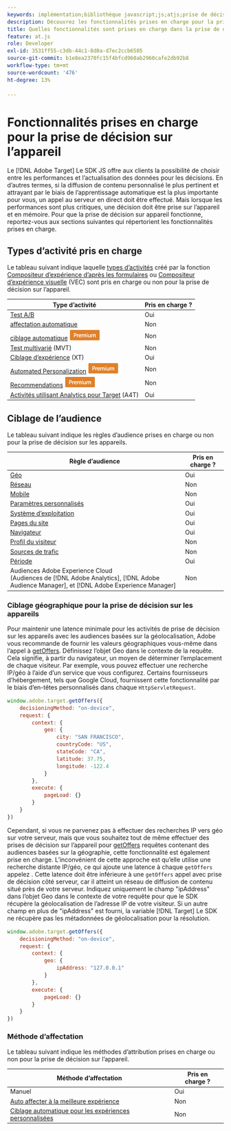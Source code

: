 ```yaml
---
keywords: implémentation;bibliothèque javascript;js;atjs;prise de décision sur les appareils;prise de décision sur les appareils;fonctionnalités prises en charge
description: Découvrez les fonctionnalités prises en charge pour la prise de décision sur l’appareil.
title: Quelles fonctionnalités sont prises en charge dans la prise de décision sur les périphériques ?
feature: at.js
role: Developer
exl-id: 3531ff55-c3db-44c1-8d0a-d7ec2ccb6505
source-git-commit: b1e8ea2370fc15f4bfcd960ab2960cafe2db92b8
workflow-type: tm+mt
source-wordcount: '476'
ht-degree: 13%

---
```


# Fonctionnalités prises en charge pour la prise de décision sur l’appareil

Le [!DNL Adobe Target] Le SDK JS offre aux clients la possibilité de choisir entre les performances et l’actualisation des données pour les décisions. En d’autres termes, si la diffusion de contenu personnalisé le plus pertinent et attrayant par le biais de l’apprentissage automatique est la plus importante pour vous, un appel au serveur en direct doit être effectué. Mais lorsque les performances sont plus critiques, une décision doit être prise sur l’appareil et en mémoire. Pour que la prise de décision sur appareil fonctionne, reportez-vous aux sections suivantes qui répertorient les fonctionnalités prises en charge.

## Types d’activité pris en charge

Le tableau suivant indique laquelle [types d’activités](/help/main/c-activities/target-activities-guide.md) créé par la fonction [Compositeur d’expérience d’après les formulaires](/help/main/c-experiences/form-experience-composer.md) ou [Compositeur d’expérience visuelle](/help/main/c-experiences/c-visual-experience-composer/visual-experience-composer.md) (VEC) sont pris en charge ou non pour la prise de décision sur l’appareil.

| Type d’activité | Pris en charge ? |
| --- | --- |
| [Test A/B](/help/main/c-activities/t-test-ab/test-ab.md) | Oui |
| [affectation automatique](/help/main/c-activities/automated-traffic-allocation/automated-traffic-allocation.md) | Non |
| [ciblage automatique](/help/main/c-activities/auto-target/auto-target-to-optimize.md) ![Premium](/help/main/assets/premium.png) | Non |
| [Test multivarié](/help/main/c-activities/c-multivariate-testing/multivariate-testing.md) (MVT) | Non |
| [Ciblage d’expérience](/help/main/c-activities/t-experience-target/experience-target.md) (XT) | Oui |
| [Automated Personalization](/help/main/c-activities/t-automated-personalization/automated-personalization.md) ![Premium](/help/main/assets/premium.png) | Non |
| [Recommendations](/help/main/c-recommendations/recommendations.md) ![Premium](/help/main/assets/premium.png) | Non |
| [Activités utilisant Analytics pour Target](/help/main/c-integrating-target-with-mac/a4t/a4t.md) (A4T) | Oui |

## Ciblage de l’audience

Le tableau suivant indique les règles d’audience prises en charge ou non pour la prise de décision sur les appareils.

| Règle d’audience | Pris en charge ? |
| --- | --- |
| [Géo](/help/main/c-target/c-audiences/c-target-rules/geo.md) | Oui |
| [Réseau](/help/main/c-target/c-audiences/c-target-rules/network.md) | Non |
| [Mobile](/help/main/c-target/c-audiences/c-target-rules/mobile.md) | Non |
| [Paramètres personnalisés](/help/main/c-target/c-audiences/c-target-rules/custom-parameters.md) | Oui |
| [Système d’exploitation](/help/main/c-target/c-audiences/c-target-rules/operating-system.md) | Oui |
| [Pages du site](/help/main/c-target/c-audiences/c-target-rules/site-pages.md) | Oui |
| [Navigateur](/help/main/c-target/c-audiences/c-target-rules/browser.md) | Oui |
| [Profil du visiteur](/help/main/c-target/c-audiences/c-target-rules/visitor-profile.md) | Non |
| [Sources de trafic](/help/main/c-target/c-audiences/c-target-rules/traffic-sources.md) | Non |
| [Période](/help/main/c-target/c-audiences/c-target-rules/time-frame.md) | Oui |
| Audiences Adobe Experience Cloud<br>(Audiences de [!DNL Adobe Analytics], [!DNL Adobe Audience Manager], et [!DNL Adobe Experience Manager] | Non |

### Ciblage géographique pour la prise de décision sur les appareils

Pour maintenir une latence minimale pour les activités de prise de décision sur les appareils avec les audiences basées sur la géolocalisation, Adobe vous recommande de fournir les valeurs géographiques vous-même dans l’appel à [getOffers](https://developer.adobe.com/target/implement/client-side/atjs/atjs-functions/adobe-target-getoffers-atjs-2/). Définissez l’objet Geo dans le contexte de la requête. Cela signifie, à partir du navigateur, un moyen de déterminer l’emplacement de chaque visiteur. Par exemple, vous pouvez effectuer une recherche IP/géo à l’aide d’un service que vous configurez. Certains fournisseurs d’hébergement, tels que Google Cloud, fournissent cette fonctionnalité par le biais d’en-têtes personnalisés dans chaque `HttpServletRequest`.

```javascript
window.adobe.target.getOffers({ 
	decisioningMethod: "on-device", 
	request: { 
		context: { 
			geo: { 
				city: "SAN FRANCISCO", 
				countryCode: "US", 
				stateCode: "CA", 
				latitude: 37.75, 
				longitude: -122.4 
			} 
		}, 
		execute: { 
			pageLoad: {} 
		} 
	} 
})
```

Cependant, si vous ne parvenez pas à effectuer des recherches IP vers géo sur votre serveur, mais que vous souhaitez tout de même effectuer des prises de décision sur l’appareil pour [getOffers](https://developer.adobe.com/target/implement/client-side/atjs/atjs-functions/adobe-target-getoffers-atjs-2/) requêtes contenant des audiences basées sur la géographie, cette fonctionnalité est également prise en charge. L’inconvénient de cette approche est qu’elle utilise une recherche distante IP/géo, ce qui ajoute une latence à chaque `getOffers` appelez . Cette latence doit être inférieure à une `getOffers` appel avec prise de décision côté serveur, car il atteint un réseau de diffusion de contenu situé près de votre serveur. Indiquez uniquement le champ &quot;ipAddress&quot; dans l’objet Geo dans le contexte de votre requête pour que le SDK récupère la géolocalisation de l’adresse IP de votre visiteur. Si un autre champ en plus de &quot;ipAddress&quot; est fourni, la variable [!DNL Target] Le SDK ne récupère pas les métadonnées de géolocalisation pour la résolution.

```javascript
window.adobe.target.getOffers({ 
	decisioningMethod: "on-device", 
	request: { 
		context: { 
			geo: { 
				ipAddress: "127.0.0.1" 
			} 
		}, 
		execute: { 
			pageLoad: {} 
		} 
	} 
})
```

### Méthode d’affectation

Le tableau suivant indique les méthodes d’attribution prises en charge ou non pour la prise de décision sur l’appareil.

| Méthode d’affectation | Pris en charge ? |
| --- | --- |
| Manuel | Oui |
| [Auto affecter à la meilleure expérience](/help/main/c-activities/automated-traffic-allocation/automated-traffic-allocation.md) | Non |
| [Ciblage automatique pour les expériences personnalisées](/help/main/c-activities/auto-target/auto-target-to-optimize.md) | Non |
